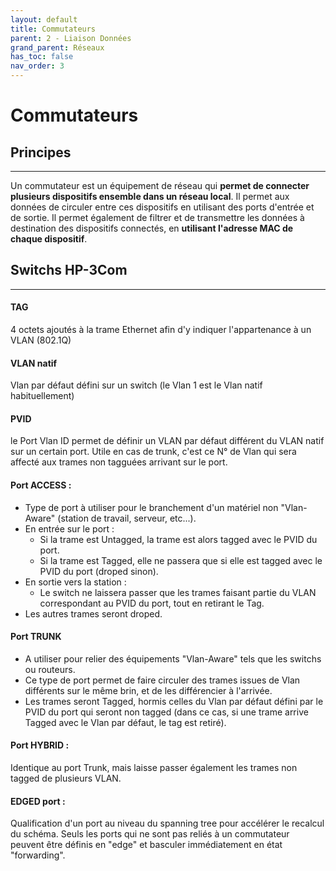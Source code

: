 ```yaml
---
layout: default
title: Commutateurs
parent: 2 - Liaison Données
grand_parent: Réseaux
has_toc: false
nav_order: 3
---
```


# Commutateurs

## Principes

---

Un commutateur est un équipement de réseau qui **permet de connecter plusieurs dispositifs ensemble dans un réseau local**. Il permet aux données de circuler entre ces dispositifs en utilisant des ports d'entrée et de sortie. Il permet également de filtrer et de transmettre les données à destination des dispositifs connectés, en **utilisant l'adresse MAC de chaque dispositif**.

## Switchs HP-3Com

---

#### TAG

4 octets ajoutés à la trame Ethernet afin d'y indiquer l'appartenance à un VLAN (802.1Q)

#### VLAN natif

Vlan par défaut défini sur un switch (le Vlan 1 est le Vlan natif habituellement)

#### PVID

le Port Vlan ID permet de définir un VLAN par défaut différent du VLAN natif sur un certain port. Utile en cas de trunk, c'est ce N° de Vlan qui sera affecté aux trames non tagguées arrivant sur le port.

#### Port ACCESS :

- Type de port à utiliser pour le branchement d'un matériel non "Vlan-Aware" (station de travail, serveur, etc...).
- En entrée sur le port :
  - Si la trame est Untagged, la trame est alors tagged avec le PVID du port.
  - Si la trame est Tagged, elle ne passera que si elle est tagged avec le PVID du port (droped sinon).
- En sortie vers la station :
  - Le switch ne laissera passer que les trames faisant partie du VLAN correspondant au PVID du port, tout en retirant le Tag.
- Les autres trames seront droped.

#### Port TRUNK

- A utiliser pour relier des équipements "Vlan-Aware" tels que les switchs ou routeurs.
- Ce type de port permet de faire circuler des trames issues de Vlan différents sur le même brin, et de les différencier à l'arrivée.
- Les trames seront Tagged, hormis celles du Vlan par défaut défini par le PVID du port qui seront non tagged (dans ce cas, si une trame arrive Tagged avec le Vlan par défaut, le tag est retiré).

#### Port HYBRID :

Identique au port Trunk, mais laisse passer également les trames non tagged de plusieurs VLAN.

#### EDGED port :

Qualification d'un port au niveau du spanning tree pour accélérer le recalcul du schéma. Seuls les ports qui ne sont pas reliés à un commutateur peuvent être définis en "edge" et basculer immédiatement en état "forwarding".

